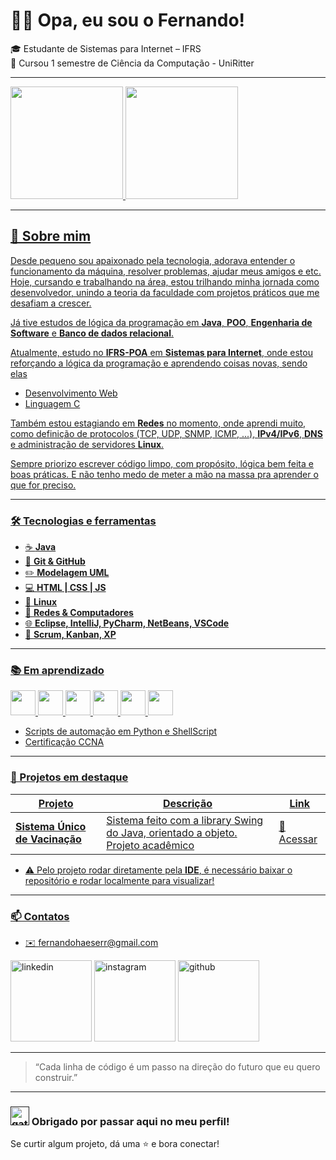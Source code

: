 # 👨‍💻 Opa, eu sou o Fernando!

🎓 Estudante de Sistemas para Internet – IFRS  
📔 Cursou 1 semestre de Ciência da Computação - UniRitter  

---

<div>
<a href="https://github.com/FernandoHaeser">
<img loading="lazy" height="180em" src="https://github-readme-stats.vercel.app/api?username=FernandoHaeser&show_icons=true&theme=dark&include_all_commits=true&count_private=true"/>
<img loading="lazy" height="180em" src="https://github-readme-stats.vercel.app/api/top-langs/?username=FernandoHaeser&layout=compact&langs_count=7&theme=dark"/>
</div>

---

## 🧠 Sobre mim

Desde pequeno sou apaixonado pela tecnologia, adorava entender o funcionamento da máquina, resolver problemas, ajudar meus amigos e etc. Hoje, cursando e trabalhando na área, estou trilhando minha jornada como desenvolvedor, unindo a teoria da faculdade com projetos práticos que me desafiam a crescer.

Já tive estudos de lógica da programação em **Java**, **POO**, **Engenharia de Software** e **Banco de dados relacional**.

Atualmente, estudo no **IFRS-POA** em **Sistemas para Internet**, onde estou reforçando a lógica da programação e aprendendo coisas novas, sendo elas
- Desenvolvimento Web
- Linguagem C

Também estou estagiando em **Redes** no momento, onde aprendi muito, como definição de protocolos (TCP, UDP, SNMP, ICMP, ...), **IPv4/IPv6**, **DNS** e administração de servidores **Linux**.

Sempre priorizo escrever código limpo, com propósito, lógica bem feita e boas práticas. E não tenho medo de meter a mão na massa pra aprender o que for preciso.

---

### 🛠️ Tecnologias e ferramentas

- ☕ **Java** 
- 🔧 **Git & GitHub** 
- ✏️ **Modelagem UML**
- 💻 **HTML | CSS | JS**
- 🐧 **Linux**
- 🛜 **Redes & Computadores**
- 🌐 **Eclipse, IntelliJ, PyCharm, NetBeans, VSCode**
- 🔨 **Scrum, Kanban, XP**

---

### 📚 Em aprendizado

<img src="https://cdn.jsdelivr.net/gh/devicons/devicon@latest/icons/azuresqldatabase/azuresqldatabase-original.svg" width="40" height="40" /> <img src="https://cdn.jsdelivr.net/gh/devicons/devicon@latest/icons/html5/html5-original.svg" width="40" height="40" /> <img src="https://cdn.jsdelivr.net/gh/devicons/devicon@latest/icons/css3/css3-original.svg"  width="40" height="40" /> <img src="https://cdn.jsdelivr.net/gh/devicons/devicon@latest/icons/java/java-original.svg" width="40" height="40" /> <img src="https://cdn.jsdelivr.net/gh/devicons/devicon@latest/icons/javascript/javascript-original.svg" width="40" height="40" /> <img src="https://upload.wikimedia.org/wikipedia/commons/1/18/C_Programming_Language.svg" width="40" height="40" />

- Scripts de automação em Python e ShellScript
- Certificação CCNA
  
---

### 💼 Projetos em destaque

| Projeto              | Descrição                                      | Link                |
|---------------------|------------------------------------------------|---------------------------------------------------------------------------------------|
| **Sistema Único de Vacinação** | Sistema feito com a library Swing do Java, orientado a objeto. Projeto acadêmico | [🔗 Acessar](https://github.com/FernandoHaeser/SVS-System)                     |

- ⚠️ Pelo projeto rodar diretamente pela **IDE**, é necessário baixar o repositório e rodar localmente para visualizar!
---

### 📫 Contatos

- ✉️ fernandohaeserr@gmail.com

<a href="https://www.linkedin.com/in/fehaeser"><img src="https://user-images.githubusercontent.com/74038190/235294012-0a55e343-37ad-4b0f-924f-c8431d9d2483.gif" width="130" alt="linkedin"></a> 
<a href="https://www.instagram.com/haeser.dev/"><img src="https://user-images.githubusercontent.com/74038190/235294013-a33e5c43-a01c-43f6-b44d-a406d8b4ab75.gif" width="130" alt="instagram"></a> 
<a href="https://github.com/FernandoHaeser"><img src="https://user-images.githubusercontent.com/74038190/212257468-1e9a91f1-b626-4baa-b15d-5c385dfa7ed2.gif" width="130" alt="github"></a> 

---

> “Cada linha de código é um passo na direção do futuro que eu quero construir.”  

---

###  <a href=""><img src="https://user-images.githubusercontent.com/74038190/226127923-0e8b7792-7b3c-462b-951b-63c96ba1a5af.gif" width="30" alt="gatito"></a> Obrigado por passar aqui no meu perfil!

Se curtir algum projeto, dá uma ⭐ e bora conectar!  
